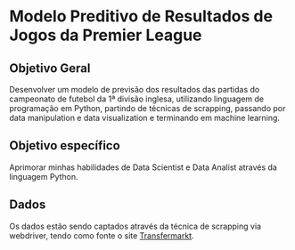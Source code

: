 # Modelo Preditivo de Resultados de Jogos da Premier League

## Objetivo Geral

Desenvolver um modelo de previsão dos resultados das partidas do campeonato de futebol da 1ª divisão inglesa, utilizando linguagem de programação em Python, partindo de técnicas de scrapping, passando por data manipulation e data visualization e terminando em machine learning. 

## Objetivo específico

Aprimorar minhas habilidades de Data Scientist e Data Analist através da linguagem Python.

## Dados

Os dados estão sendo captados através da técnica de scrapping via webdriver, tendo como fonte o site [Transfermarkt](https://www.transfermarkt.com.br/).
